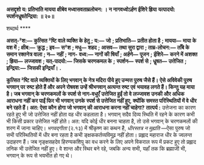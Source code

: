 **असद्दृशो य: प्रतिभाति मायया** **क्षीबेव मध्वासवताम्रलोचन: ।** **न नागवध्वोऽर्हण ईशिरे ह्रिया** **यत्पादयो: स्पर्शनधॢषतेन्द्रिया: ॥ २०॥** 

शब्दार्थ **** 

**असत्-²श:—** **कुत्सित ²ष्टि वाले व्यक्ति के हेतु** **; य:—** **जो** **; प्रतिभाति—** **प्रतीत होता है** **; मायया—** **माया के वश में** **; क्षीब:—** **क्रुद्ध** **; इव—** **स²श** **; मधु—** **शहद** **; आसव—** **तथा सुरा द्वारा** **; ताम्र-लोचन:—** **ताँबे के समान रक्तनेत्र वाला** **; न—** **नहीं** **; नाग-** **वध्व:—** **नागों की षियाँ** **; अर्हणे—** **पूजन** **; ईशिरे—** **करने में अशक्त** **; ह्रिया—** **लज्जावश** **; यत्-पादयो:—** **जिसके चरणकमल के** **;** **स्पर्शन—** **स्पर्श से** **; धॢषत—** **उत्तेजित** **; इन्द्रिया:—** **जिसकी इन्द्रियाँ।** **.** 

**कुत्सित ²ष्टि वाले व्यक्तियों के लिए भगवान् के नेत्र मदिरा पीये हुए उन्मत्त पुरुष जैसे हैं।** **ऐसे अविवेकी पुरुष भगवान् पर रुष्ट होते हैं और अपने रोषवश उन्हें श्रीभगवान् अत्यन्त रुष्ट एवं** **भयावह लगते हैं। किन्तु यह माया है। जब भगवान् के चरणकमलों के स्पर्श से नाग-वधुएँ** **उत्तेजित हुईं तो वे लज्जावश उनकी और अधिक आराधना नहीं कर पाईं फिर भी भगवान् उनके** **स्पर्श से उत्तेजित नहीं हुए, क्योंकि समस्त परिस्थितियों में वे धीर बने रहते हैं। अत: ऐसा कौन** **होगा जो भगवान् की आराधना करना नहीं चाहेगा?** **तात्पर्य :** उत्तेजना का कारण रहते हुए भी जो उत्तेजित नहीं होता वह धीर कहलाता है। भगवान् सदैव दिव्य स्थिति में रहने के कारण कभी भी किसी प्रकार उत्तेजित नहीं होते। अत: यदि कोई धीर बनना चाहता है, तो उसे भगवान् के चरणकमलों की शरण में जाना चाहिए। *भगवद्गीता* (२.१३) में श्रीकृष्ण का कथन है, *धीरस्तत्र न मुह्यति* —ऐसा पुरुष जो सभी परिस्थितियों में धीर बना रहता है कभी ङ्क्षककर्तव्यविमूढ़ नहीं होता। प्रह्लाद महाराज धीर के ज्वलन्त उदाहरण हैं। जब नृङ्क्षसहदेव हिरण्यकशिपु का वध करने के लिए अपने विकराल रूप में प्रकट हुए तो प्रह्लाद तनिक भी उत्तेजित नहीं हुए। वे शान्त और स्थिर बने रहे, जबकि अन्य सभी, यहाँ तक कि ब्रह्माजी भी, भगवान् के रूप से भयभीत हो गए थे।  